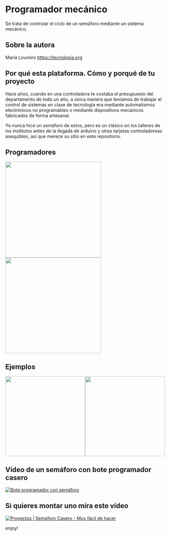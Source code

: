 
# Programador mecánico

Se trata de controlar el ciclo de un semáforo mediante un sistema mecánico.

## Sobre la autora

María Loureiro https://tecnoloxia.org

## Por qué esta plataforma. Cómo y porqué de tu proyecto

Hace años, cuando en una controladora te costaba el presupuesto del departamento de todo un año, a única manera que teníamos de trabajar el control de sistemas en clase de tecnología era mediante automatismos electrónicos no programables o mediante dispositivos mecánicos fabricados de forma artesanal.

Yo nunca hice un semáforo de estos, pero es un clásico en los talleres de los institutos antes de la llegada de arduino y otras tarjetas controladoreas asequibles, así que merece su sitio en este repositorio.

## Programadores

<img src="https://github.com/dcuartielles/semaforos/blob/master/ejemplos/programador_mecanico/img/cp7.jpg" height="300"><img src="https://github.com/dcuartielles/semaforos/blob/master/ejemplos/programador_mecanico/img/cp8.jpg" height="300">


## Ejemplos

<img src="https://github.com/dcuartielles/semaforos/blob/master/ejemplos/programador_mecanico/img/CIMG1680.jpg" height="250"><img src="https://github.com/dcuartielles/semaforos/blob/master/ejemplos/programador_mecanico/img/PICT0003%20Cruce%20semaforos.%20Bote%20programador.JPG" height="250">

## Vídeo de un semáforo con bote programador casero

[![Bote programador con semáforo](https://img.youtube.com/vi/_0xv5LItC2I/0.jpg)](https://www.youtube.com/watch?v=_0xv5LItC2I)

## Si quieres montar uno mira este vídeo

[![Proyectos | Semáforo Casero - Muy fácil de hacer](https://img.youtube.com/vi/rXBEu1T_6-Y/0.jpg)](https://www.youtube.com/watch?v=rXBEu1T_6-Y)


enjoy!
